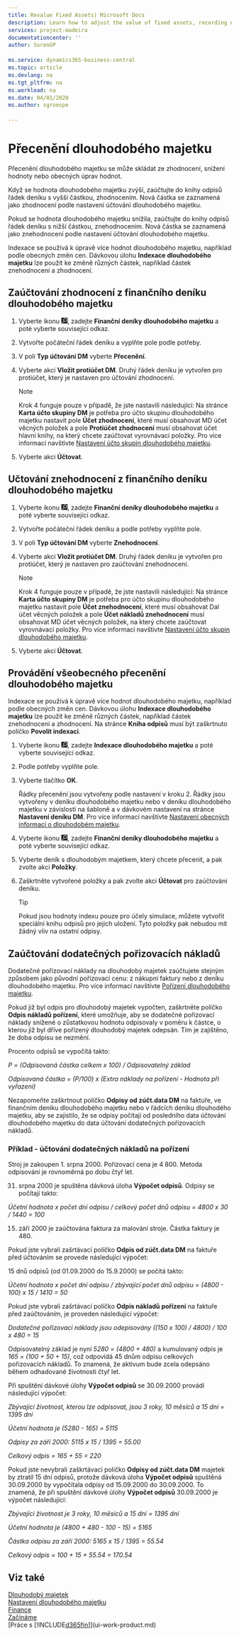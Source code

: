 ```yaml
---
title: Revalue Fixed Assets| Microsoft Docs
description: Learn how to adjust the value of fixed assets, recording new amounts as a write-down or appreciation, and post additional acquisition costs.
services: project-madeira
documentationcenter: ''
author: SorenGP

ms.service: dynamics365-business-central
ms.topic: article
ms.devlang: na
ms.tgt_pltfrm: na
ms.workload: na
ms.date: 04/01/2020
ms.author: sgroespe

---
```

# Přecenění dlouhodobého majetku
Přecenění dlouhodobého majetku se může skládat ze zhodnocení, snížení hodnoty nebo obecných úprav hodnot.

Když se hodnota dlouhodobého majetku zvýší, zaúčtujte do knihy odpisů řádek deníku s vyšší částkou, zhodnocením. Nová částka se zaznamená jako zhodnocení podle nastavení účtování dlouhodobého majetku.

Pokud se hodnota dlouhodobého majetku snížila, zaúčtujte do knihy odpisů řádek deníku s nižší částkou, znehodnocením. Nová částka se zaznamená jako znehodnocení podle nastavení účtování dlouhodobého majetku.

Indexace se používá k úpravě více hodnot dlouhodobého majetku, například podle obecných změn cen. Dávkovou úlohu **Indexace dlouhodobého majetku** lze použít ke změně různých částek, například částek znehodnocení a zhodnocení.

## Zaúčtování zhodnocení z finančního deníku dlouhodobého majetku
1. Vyberte ikonu ![Žárovky, která otevře funkci Řekněte mi](media/ui-search/search_small.png "Řekněte mi, co chcete dělat"), zadejte **Finanční deníky dlouhodobého majetku** a poté vyberte související odkaz.
2. Vytvořte počáteční řádek deníku a vyplňte pole podle potřeby.
3. V poli **Typ účtování DM** vyberte **Přecenění**.
4. Vyberte akci **Vložit protiúčet  DM**. Druhý řádek deníku je vytvořen pro protiúčet, který je nastaven pro účtování zhodnocení.

   > [!NOTE]
   > Krok 4 funguje pouze v případě, že jste nastavili následující: Na stránce **Karta účto skupiny DM** je potřeba pro účto skupinu dlouhodobého majetku nastavit pole **Účet zhodnocení**, které musí obsahovat MD účet věcných položek a pole **Protiúčet  zhodnocení** musí obsahovat účet hlavní knihy, na který chcete zaúčtovat vyrovnávací položky. Pro více informací navštivte [Nastavení účto skupin dlouhodobého majetku](fa-how-setup-general.md#to-set-up-fixed-asset-posting-groups).
5. Vyberte akci **Účtovat**.

## Učtování znehodnocení z finančního deníku dlouhodobého majetku
1. Vyberte ikonu ![Žárovky, která otevře funkci Řekněte mi](media/ui-search/search_small.png "Řekněte mi, co chcete dělat"), zadejte **Finanční deníky dlouhodobého majetku** a poté vyberte související odkaz.
2. Vytvořte počáteční řádek deníku a podle potřeby vyplňte pole.
3. V poli **Typ účtování DM** vyberte **Znehodnocení**.
4. Vyberte akci **Vložit protiúčet  DM**. Druhý řádek deníku je vytvořen pro protiúčet, který je nastaven pro zaúčtování znehodnocení.

   > [!NOTE]
   > Krok 4 funguje pouze v případě, že jste nastavili následující: Na stránce **Karta účto skupiny DM** je potřeba pro účto skupinu dlouhodobého majetku nastavit pole **Účet znehodnocení**, které musí obsahovat Dal účet věcných položek a pole **Účet nákladů znehodnocení** musí obsahovat MD účet věcných položek, na který chcete zaúčtovat vyrovnávací položky. Pro více informací navštivte [Nastavení účto skupin dlouhodobého majetku](fa-how-setup-general.md#to-set-up-fixed-asset-posting-groups).
5. Vyberte akci **Účtovat**.

## Provádění všeobecného přecenění dlouhodobého majetku
Indexace se používá k úpravě více hodnot dlouhodobého majetku, například podle obecných změn cen. Dávkovou úlohu **Indexace dlouhodobého majetku** lze použít ke změně různých částek, například částek znehodnocení a zhodnocení. Na stránce **Kniha odpisů** musí být zaškrtnuto políčko **Povolit indexaci**.

1. Vyberte ikonu ![Žárovky, která otevře funkci Řekněte mi](media/ui-search/search_small.png "Řekněte mi, co chcete dělat"), zadejte **Indexace dlouhodobého majetku** a poté vyberte související odkaz.
2. Podle potřeby vyplňte pole.
3. Vyberte tlačítko **OK**.

   Řádky přecenění jsou vytvořeny podle nastavení v kroku 2. Řádky jsou vytvořeny v deníku dlouhodobého majetku nebo v deníku dlouhodobého majetku v závislosti na šabloně a v dávkovém nastavení na stránce **Nastavení deníku DM**. Pro více informací navštivte [Nastavení obecných informací o dlouhodobém majetku](fa-how-setup-general.md).
4. Vyberte ikonu ![Žárovky, která otevře funkci Řekněte mi](media/ui-search/search_small.png "Řekněte mi, co chcete dělat"), zadejte **Finanční deníky dlouhodobého majetku** a poté vyberte související odkaz.
5. Vyberte deník s dlouhodobým majetkem, který chcete přecenit, a pak zvolte akci **Položky**.
6. Zaškrtněte vytvořené položky a pak zvolte akci **Účtovat** pro zaúčtování deníku.

   > [!TIP]
   > Pokud jsou hodnoty indexu pouze pro účely simulace, můžete vytvořit speciální knihu odpisů pro jejich uložení. Tyto položky pak nebudou mít žádný vliv na ostatní odpisy.

## Zaúčtování dodatečných pořizovacích nákladů
Dodatečné pořizovací náklady na dlouhodobý majetek zaúčtujete stejným způsobem jako původní pořizovací cenu: z nákupní faktury nebo z deníku dlouhodobého majetku. Pro více informací navštivte [Pořízení dlouhodobého majetku](fa-how-acquire.md).

Pokud již byl odpis pro dlouhodobý majetek vypočten, zaškrtněte políčko **Odpis  nákladů pořízení**, které umožňuje, aby se dodatečné pořizovací náklady snížené o zůstatkovou hodnotu odpisovaly v poměru k částce, o kterou již byl dříve pořízený dlouhodobý majetek odepsán. Tím je zajištěno, že doba odpisu se nezmění.

Procento odpisů se vypočítá takto:

*P = (Odpisovaná částka celkem x 100) / Odpisovatelný základ*

*Odpisovaná částka = (P/100) x (Extra náklady na pořízení - Hodnota při vyřazení)*

Nezapomeňte zaškrtnout políčko **Odpisy  od zúčt.data DM** na faktuře, ve finančním deníku dlouhodobého majetku nebo v řádcích deníku dlouhodého majetku, aby se zajistilo, že se odpisy počítají od posledního data účtování dlouhodobého majetku do data účtování dodatečných pořizovacích nákladů.

### Příklad - účtování dodatečných nákladů na pořízení
Stroj je zakoupen 1. srpna 2000. Pořizovací cena je 4 800. Metoda odpisování je rovnoměrná po dobu čtyř let.

31. srpna 2000 je spuštěna dávková úloha **Výpočet odpisů**. Odpisy se počítají takto:

*Účetní hodnota x počet dní odpisu / celkový počet dnů odpisu = 4800 x 30 / 1440 = 100*

15. září 2000 je zaúčtována faktura za malování stroje. Částka faktury je 480.

Pokud jste vybrali zašrtávací políčko **Odpis  od zúčt.data DM** na faktuře před účtováním se provede následující výpočet:

15 dnů odpisů (od 01.09.2000 do 15.9.2000) se počítá takto:

*Účetní hodnota x počet dní odpisu / zbývající počet dnů odpisu = (4800 - 100) x 15 / 1410 = 50*

Pokud jste vybrali zašrtávací políčko **Odpis  nákladů pořízení** na faktuře před zaúčtováním, je proveden následující výpočet:

*Dodatečné pořizovací náklady jsou odepisovány ((150 x 100) / 4800) / 100 x 480 = 15*

Odpisovatelný základ je nyní *5280 = (4800 + 480)* a kumulovaný odpis je *165 = (100 + 50 + 15)*, což odpovídá 45 dnům odpisu celkových pořizovacích nákladů. To znamená, že aktivum bude zcela odepsáno během odhadované životnosti čtyř let.

Při spuštění dávkové úlohy **Výpočet odpisů** se 30.09.2000 provádí následující výpočet:

*Zbývající životnost, kterou lze odpisovat, jsou 3 roky, 10 měsíců a 15 dní = 1395 dní*

*Účetní hodnota je  (5280 - 165) = 5115*

*Odpisy za září 2000: 5115 x 15 / 1395 = 55.00*

*Celkový odpis = 165 + 55 = 220*

Pokud jste nevybrali zaškrtávací políčko **Odpisy  od zúčt.data DM** majetek by  ztratil 15 dní odpisů, protože dávková úloha **Výpočet odpisů** spuštěná 30.09.2000 by vypočítala odpisy od 15.09.2000 do 30.09.2000. To znamená, že při spuštění dávkové úlohy **Výpočet odpisů** 30.09.2000 je výpočet následující:

*Zbývající životnost je 3 roky, 10 měsíců a 15 dní = 1395 dní*

*Účetní hodnota je (4800 + 480 - 100 - 15) = 5165*

*Částka odpisu za září 2000: 5165 x 15 / 1395 = 55.54*

*Celkový odpis = 100 + 15 + 55.54 = 170.54*

## Viz také
[Dlouhodobý majetek](fa-manage.md)  
[Nastavení dlouhodobého majetku](fa-setup.md)  
[Finance](finance.md)  
[Začínáme](product-get-started.md)  
[Práce s [!INCLUDE[d365fin](includes/d365fin_md.md)]](ui-work-product.md)
